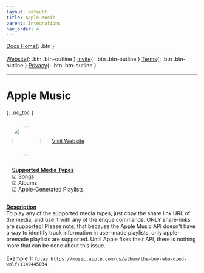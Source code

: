 ```yaml
---
layout: default
title: Apple Music
parent: Integrations
nav_order: 4
---
```


<span class="fs-5">[Docs Home](https://docs.pulsebot.gg){: .btn }</span><br><br>
<span class="fs-4">[Website](https://pulsebot.gg){: .btn .btn-outline }</span>
<span class="fs-4">[Invite](https://pulsebot.gg/invite){: .btn .btn-outline }</span>
<span class="fs-4">[Terms](https://pulsebot.gg/terms){: .btn .btn-outline }</span>
<span class="fs-4">[Privacy](https://pulsebot.gg/privacy){: .btn .btn-outline }</span>

---

# Apple Music
{: .no_toc }

<div style="display: inline-flex;align-items: center;justify-content: center;">
  <div style="margin: 15px;">
    <img class="sourceimage" src="https://cdn0.iconfinder.com/data/icons/internet-2020/1080/Applemusicandroid-256.png" alt="" style="width:75px;height:75px;border: none;border-radius: 75px;margin: auto;">
  </div>
  <div style="margin: 15px;">
    <a target="_blank" href="https://music.apple.com">Visit Website</a>
  </div>
</div>
<br>
<div style="display: inline-flex;">
  <div style="margin: 15px;">
    <u><b>Supported Media Types</b></u>
    <br>☑ Songs
    <br>☑ Albums
    <br>☑ Apple-Generated Playlists
  </div>
</div>

<u><b>Description</b></u>
<br>To play any of the supported media types, just copy the share link URL of the media, and use it with any of the enque commands. ONLY share-links are supported! Please note, that because the Apple Music API doesn't have a way to identify track information in user-made playlists, only apple-premade playlists are supported. Until Apple fixes their API, there is nothing more that can be done about this issue.
<br>
<br>Example 1: `?play https://music.apple.com/us/album/the-boy-who-died-wolf/1149445034`
